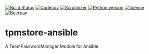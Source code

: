 [![Build Status](https://travis-ci.org/peshay/tpmstore.svg?branch=devel)](https://travis-ci.org/peshay/tpmstore)
[![Codecov](https://codecov.io/gh/peshay/tpmstore/branch/devel/graph/badge.svg)](https://codecov.io/gh/peshay/tpmstore/branch/devel)
[![Scrutinizer](https://scrutinizer-ci.com/g/peshay/tpmstore/badges/quality-score.png?b=devel)](https://scrutinizer-ci.com/g/peshay/tpmstore/?branch=devel)
[![Python version](https://img.shields.io/pypi/pyversions/tpmstore.svg)](https://pypi.python.org/pypi/tpmstore)
[![license](https://img.shields.io/github/license/peshay/tpmstore.svg)](https://github.com/peshay/tpmstore/blob/devel/LICENSE)
[![Beerpay](https://beerpay.io/peshay/tpmstore/badge.svg?style=beer)](https://beerpay.io/peshay/tpmstore)


# tpmstore-ansible
A TeamPasswordManager Module for Ansible
